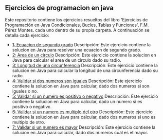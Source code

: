 ## Ejercicios de programacion en java

Este repositorio contiene los ejercicios resueltos del libro
'Ejercicios de Programación en Java Condicionales, Bucles, Tablas y Funciones', F.M. Pérez Montes. cada uno dentro de su propia carpeta. A continuación se detalla cada ejercicio:

- [1: Ecuacion de segundo grado](./EcuacionSegundoGrado/) Descripción: Este ejercicio contiene la solucion en Java para resolver una ecuacion de segundo grado.
- [2: Area de un circulo](./AreaCirculo/) Descripción: Este ejercicio contiene la solucion en Java para calcular el area de un circulo dado su radio.
- [3: Longitud de una circunferencia](./LongitudCircunferencia/) Descripción: Este ejercicio contiene la solucion en Java para calcular la longitud de una circunferencia dado su radio.
- [4: Validar si dos numeros son iguales](./NumerosIguales/) Descripción: Este ejercicio contiene la solucion en Java para calcular, dado dos numeros si son iguales o no.
- [5: Validar si un numero es positivo o negativo](./PositivoNegativo/) Descripción: Este ejercicio contiene la solucion en Java para calcular, dado un numero si es positivo o negativo.
- [6: Validar si un numero es multiplo del otro](./Multiplos/) Descripción: Este ejercicio contiene la solucion en Java para calcular, dado dos numeros si uno es multiplo de otro.
- [7: Validar si un numero es mayor](./Multiplos/) Descripción: Este ejercicio contiene la solucion en Java para calcular, dado dos numeros cual es el mayor.
